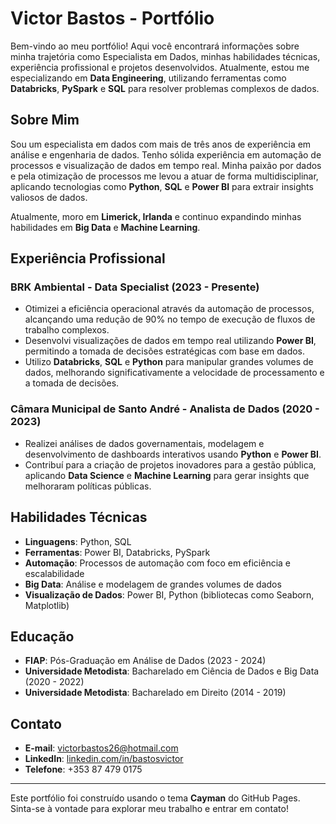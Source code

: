 # Victor Bastos - Portfólio

Bem-vindo ao meu portfólio! Aqui você encontrará informações sobre minha trajetória como Especialista em Dados, minhas habilidades técnicas, experiência profissional e projetos desenvolvidos. Atualmente, estou me especializando em **Data Engineering**, utilizando ferramentas como **Databricks**, **PySpark** e **SQL** para resolver problemas complexos de dados.

## Sobre Mim

Sou um especialista em dados com mais de três anos de experiência em análise e engenharia de dados. Tenho sólida experiência em automação de processos e visualização de dados em tempo real. Minha paixão por dados e pela otimização de processos me levou a atuar de forma multidisciplinar, aplicando tecnologias como **Python**, **SQL** e **Power BI** para extrair insights valiosos de dados.

Atualmente, moro em **Limerick, Irlanda** e continuo expandindo minhas habilidades em **Big Data** e **Machine Learning**.

## Experiência Profissional

### BRK Ambiental - Data Specialist (2023 - Presente)
- Otimizei a eficiência operacional através da automação de processos, alcançando uma redução de 90% no tempo de execução de fluxos de trabalho complexos.
- Desenvolvi visualizações de dados em tempo real utilizando **Power BI**, permitindo a tomada de decisões estratégicas com base em dados.
- Utilizo **Databricks**, **SQL** e **Python** para manipular grandes volumes de dados, melhorando significativamente a velocidade de processamento e a tomada de decisões.

### Câmara Municipal de Santo André - Analista de Dados (2020 - 2023)
- Realizei análises de dados governamentais, modelagem e desenvolvimento de dashboards interativos usando **Python** e **Power BI**.
- Contribuí para a criação de projetos inovadores para a gestão pública, aplicando **Data Science** e **Machine Learning** para gerar insights que melhoraram políticas públicas.

## Habilidades Técnicas

- **Linguagens**: Python, SQL
- **Ferramentas**: Power BI, Databricks, PySpark
- **Automação**: Processos de automação com foco em eficiência e escalabilidade
- **Big Data**: Análise e modelagem de grandes volumes de dados
- **Visualização de Dados**: Power BI, Python (bibliotecas como Seaborn, Matplotlib)

## Educação

- **FIAP**: Pós-Graduação em Análise de Dados (2023 - 2024)
- **Universidade Metodista**: Bacharelado em Ciência de Dados e Big Data (2020 - 2022)
- **Universidade Metodista**: Bacharelado em Direito (2014 - 2019)

## Contato

- **E-mail**: victorbastos26@hotmail.com
- **LinkedIn**: [linkedin.com/in/bastosvictor](https://www.linkedin.com/in/bastosvictor)
- **Telefone**: +353 87 479 0175

---

Este portfólio foi construído usando o tema **Cayman** do GitHub Pages. Sinta-se à vontade para explorar meu trabalho e entrar em contato!
